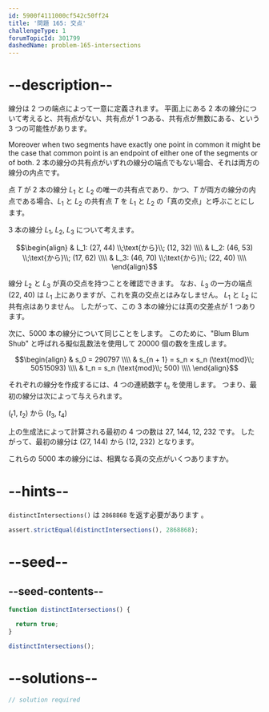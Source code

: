 ```yaml
---
id: 5900f4111000cf542c50ff24
title: '問題 165: 交点'
challengeType: 1
forumTopicId: 301799
dashedName: problem-165-intersections
---
```


# --description--

線分は 2 つの端点によって一意に定義されます。 平面上にある 2 本の線分について考えると、共有点がない、共有点が 1 つある、共有点が無数にある、という 3 つの可能性があります。

Moreover when two segments have exactly one point in common it might be the case that common point is an endpoint of either one of the segments or of both. 2 本の線分の共有点がいずれの線分の端点でもない場合、それは両方の線分の内点です。

点 $T$ が 2 本の線分 $L_1$ と $L_2$ の唯一の共有点であり、かつ、$T$ が両方の線分の内点である場合、$L_1$ と $L_2$ の共有点 $T$ を $L_1$ と $L_2$ の「真の交点」と呼ぶことにします。

3 本の線分 $L_1$, $L_2$, $L_3$ について考えます。

$$\begin{align}   & L_1: (27, 44) \\;\text{から}\\; (12, 32) \\\\
  & L_2: (46, 53) \\;\text{から}\\; (17, 62) \\\\   & L_3: (46, 70) \\;\text{から}\\; (22, 40) \\\\
\end{align}$$

線分 $L_2$ と $L_3$ が真の交点を持つことを確認できます。 なお、$L_3$ の一方の端点 (22, 40) は $L_1$ 上にありますが、これを真の交点とはみなしません。 $L_1$ と $L_2$ に共有点はありません。 したがって、この 3 本の線分には真の交差点が 1 つあります。

次に、5000 本の線分について同じことをします。 このために、"Blum Blum Shub" と呼ばれる擬似乱数法を使用して 20000 個の数を生成します。

$$\begin{align}   & s_0 = 290797 \\\\
  & s_{n + 1} = s_n × s_n (\text{mod}\\; 50515093) \\\\   & t_n = s_n (\text{mod}\\; 500) \\\\
\end{align}$$

それぞれの線分を作成するには、4 つの連続数字 $t_n$ を使用します。 つまり、最初の線分は次によって与えられます。

($_t$1, $t_2$) から ($t_3$, $t_4$)

上の生成法によって計算される最初の 4 つの数は 27, 144, 12, 232 です。 したがって、最初の線分は (27, 144) から (12, 232) となります。

これらの 5000 本の線分には、相異なる真の交点がいくつありますか。

# --hints--

`distinctIntersections()` は `2868868` を返す必要があります 。

```js
assert.strictEqual(distinctIntersections(), 2868868);
```

# --seed--

## --seed-contents--

```js
function distinctIntersections() {

  return true;
}

distinctIntersections();
```

# --solutions--

```js
// solution required
```

